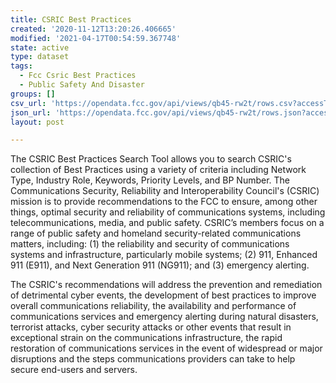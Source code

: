 ```yaml
---
title: CSRIC Best Practices
created: '2020-11-12T13:20:26.406665'
modified: '2021-04-17T00:54:59.367748'
state: active
type: dataset
tags:
  - Fcc Csric Best Practices
  - Public Safety And Disaster
groups: []
csv_url: 'https://opendata.fcc.gov/api/views/qb45-rw2t/rows.csv?accessType=DOWNLOAD'
json_url: 'https://opendata.fcc.gov/api/views/qb45-rw2t/rows.json?accessType=DOWNLOAD'
layout: post

---
```

The CSRIC Best Practices Search Tool allows you to search CSRIC's collection of Best Practices using a variety of criteria including Network Type, Industry Role, Keywords, Priority Levels, and BP Number. The Communications Security, Reliability and Interoperability Council's (CSRIC) mission is to provide recommendations to the FCC to ensure, among other things, optimal security and reliability of communications systems, including telecommunications, media, and public safety. CSRIC’s members focus on a range of public safety and homeland security-related communications matters, including: (1) the reliability and security of communications systems and infrastructure, particularly mobile systems; (2) 911, Enhanced 911 (E911), and Next Generation 911 (NG911); and (3) emergency alerting.

The CSRIC's recommendations will address the prevention and remediation of detrimental cyber events, the development of best practices to improve overall communications reliability, the availability and performance of communications services and emergency alerting during natural disasters, terrorist attacks, cyber security attacks or other events that result in exceptional strain on the communications infrastructure, the rapid restoration of communications services in the event of widespread or major disruptions and the steps communications providers can take to help secure end-users and servers.
